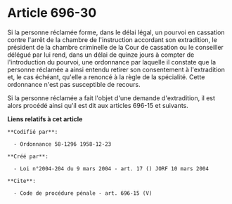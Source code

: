 # Article 696-30

Si la personne réclamée forme, dans le délai légal, un pourvoi en cassation contre l'arrêt de la chambre de l'instruction
accordant son extradition, le président de la chambre criminelle de la Cour de cassation ou le conseiller délégué par lui
rend, dans un délai de quinze jours à compter de l'introduction du pourvoi, une ordonnance par laquelle il constate que la
personne réclamée a ainsi entendu retirer son consentement à l'extradition et, le cas échéant, qu'elle a renoncé à la règle
de la spécialité. Cette ordonnance n'est pas susceptible de recours. 

Si la personne réclamée a fait l'objet d'une demande d'extradition, il est alors procédé ainsi qu'il est dit aux articles
696-15 et suivants.

**Liens relatifs à cet article**

	**Codifié par**:

	  - Ordonnance 58-1296 1958-12-23

	**Créé par**:

	  - Loi n°2004-204 du 9 mars 2004 - art. 17 () JORF 10 mars 2004

	**Cite**:

	  - Code de procédure pénale - art. 696-15 (V)
